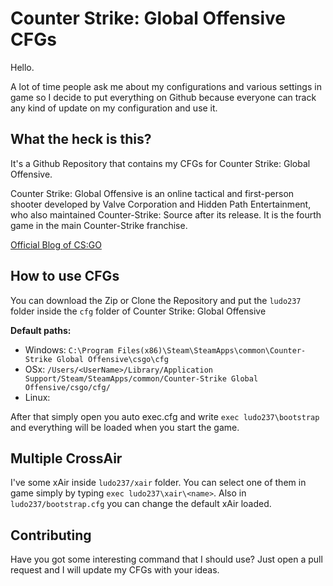 # Counter Strike: Global Offensive CFGs

Hello.

A lot of time people ask me about my configurations and various settings in game so I decide to put everything on Github because everyone can track any kind of update on my configuration and use it.

## What the heck is this?

It's a Github Repository that contains my CFGs for Counter Strike: Global Offensive.

Counter Strike: Global Offensive is an online tactical and first-person shooter developed by Valve Corporation and Hidden Path Entertainment, who also maintained Counter-Strike: Source after its release. It is the fourth game in the main Counter-Strike franchise.

[Official Blog of CS:GO](http://blog.counter-strike.net)


## How to use CFGs

You can download the Zip or Clone the Repository and put the `ludo237` folder inside the `cfg` folder of Counter Strike: Global Offensive

**Default paths:**

* Windows: `C:\Program Files(x86)\Steam\SteamApps\common\Counter-Strike Global Offensive\csgo\cfg`
* OSx: `/Users/<UserName>/Library/Application Support/Steam/SteamApps/common/Counter-Strike Global Offensive/csgo/cfg/`
* Linux:

After that simply open you auto exec.cfg and write `exec ludo237\bootstrap` and everything will be loaded when you start the game.

## Multiple CrossAir

I've some xAir inside `ludo237/xair` folder. You can select one of them in game simply by typing `exec ludo237\xair\<name>`. Also in `ludo237/bootstrap.cfg` you can change the default xAir loaded.

## Contributing

Have you got some interesting command that I should use? Just open a pull request and I will update my CFGs with your ideas.